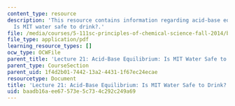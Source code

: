 ```yaml
---
content_type: resource
description: 'This resource contains information regarding acid-base equilibrium:
  Is MIT water safe to drink?.'
file: /media/courses/5-111sc-principles-of-chemical-science-fall-2014/baadb16aee67573e5c734c292c249a69_MIT5_111F14_Lec21.pdf
file_type: application/pdf
learning_resource_types: []
ocw_type: OCWFile
parent_title: 'Lecture 21: Acid-Base Equilibrium: Is MIT Water Safe to Drink?'
parent_type: CourseSection
parent_uid: 1f4d2b01-7442-13a2-4431-1f67ec24ecae
resourcetype: Document
title: 'Lecture 21: Acid-Base Equilibrium: Is MIT Water Safe to Drink?'
uid: baadb16a-ee67-573e-5c73-4c292c249a69
---
```

